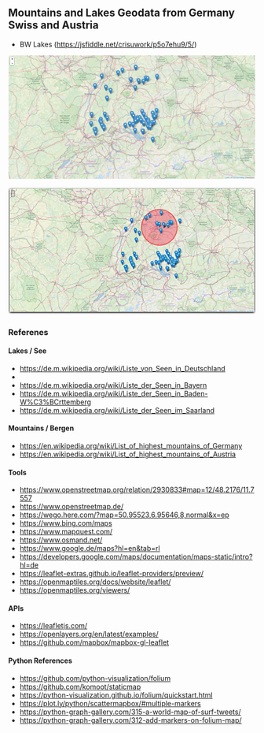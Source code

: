 ## Mountains and Lakes Geodata from Germany Swiss and Austria

+ BW Lakes (https://jsfiddle.net/crisuwork/p5o7ehu9/5/)

[![Editor Screen](https://raw.githubusercontent.com/maranemil/bergen_see_geodata/master/screens/bw_lakes.png)](#features)

[![Editor Screen](https://raw.githubusercontent.com/maranemil/bergen_see_geodata/master/screens/bw_lakes_radius.png)](#features)



### Referenes

#### Lakes / See 

* https://de.m.wikipedia.org/wiki/Liste_von_Seen_in_Deutschland
*
* https://de.m.wikipedia.org/wiki/Liste_der_Seen_in_Bayern
* https://de.m.wikipedia.org/wiki/Liste_der_Seen_in_Baden-W%C3%BCrttemberg
* https://de.m.wikipedia.org/wiki/Liste_der_Seen_im_Saarland


#### Mountains / Bergen

* https://en.wikipedia.org/wiki/List_of_highest_mountains_of_Germany
* https://en.wikipedia.org/wiki/List_of_highest_mountains_of_Austria

#### Tools

* https://www.openstreetmap.org/relation/2930833#map=12/48.2176/11.7557
* https://www.openstreetmap.de/
* https://wego.here.com/?map=50.95523,6.95646,8,normal&x=ep
* https://www.bing.com/maps
* https://www.mapquest.com/
* https://www.osmand.net/
* https://www.google.de/maps?hl=en&tab=rl
* https://developers.google.com/maps/documentation/maps-static/intro?hl=de
* https://leaflet-extras.github.io/leaflet-providers/preview/
* https://openmaptiles.org/docs/website/leaflet/
* https://openmaptiles.org/viewers/

#### APIs

* https://leafletjs.com/
* https://openlayers.org/en/latest/examples/
* https://github.com/mapbox/mapbox-gl-leaflet

#### Python References

* https://github.com/python-visualization/folium
* https://github.com/komoot/staticmap
* https://python-visualization.github.io/folium/quickstart.html
* https://plot.ly/python/scattermapbox/#multiple-markers
* https://python-graph-gallery.com/315-a-world-map-of-surf-tweets/
* https://python-graph-gallery.com/312-add-markers-on-folium-map/
